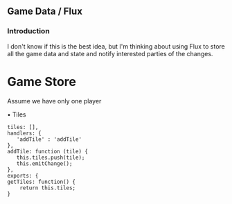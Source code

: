 ## Game Data / Flux

### Introduction

I don't know if this is the best idea, but I'm thinking about using Flux to store all the game data and state and notify interested parties of the changes.

# Game Store

Assume we have only one player

• Tiles

```
tiles: [],
handlers: {
   'addTile' : 'addTile'
},
addTile: function (tile) {
   this.tiles.push(tile);
   this.emitChange();
},
exports: {
getTiles: function() {
    return this.tiles;
}